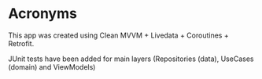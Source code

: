 # Acronyms

This app was created using Clean MVVM + Livedata + Coroutines + Retrofit.

JUnit tests have been added for main layers (Repositories (data), UseCases (domain) and ViewModels)
